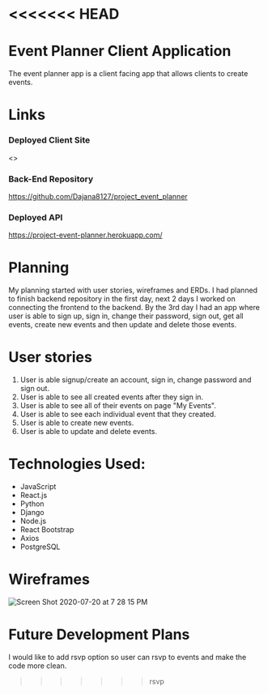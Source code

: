 <<<<<<< HEAD
=======
# Event Planner Client Application

  The event planner app is a client facing app that allows clients to create events.

# Links
### Deployed Client Site
  <>
### Back-End Repository
  <https://github.com/Dajana8127/project_event_planner>
### Deployed API
  <https://project-event-planner.herokuapp.com/>

# Planning
  My planning started with user stories, wireframes and ERDs. I had planned to finish backend repository in the first day, next 2 days I worked on connecting the frontend to the backend. By the 3rd day I had an app where user is able to sign up, sign in, change their password, sign out, get all events, create new events and then update and delete those events.

# User stories
  1. User is able signup/create an account, sign in, change password and sign out.
  2. User is able to see all created events after they sign in.
  3. User is able to see all of their events on page "My Events".
  4. User is able to see each individual event that they created.
  5. User is able to create new events.
  6. User is able to update and delete events.


# Technologies Used:
  - JavaScript
  - React.js
  - Python
  - Django
  - Node.js
  - React Bootstrap
  - Axios
  - PostgreSQL

# Wireframes
![Screen Shot 2020-07-20 at 7 28 15 PM](https://i.imgur.com/4oUl6xO.jpg?1)

# Future Development Plans
I would like to add rsvp option so user can rsvp to events and make the code more clean.
>>>>>>> rsvp
